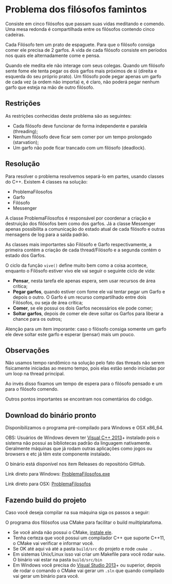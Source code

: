# Problema dos filósofos famintos

Consiste em cinco filósofos que passam suas vidas meditando e comendo. Uma mesa
redonda é compartilhada entre os filósofos contendo cinco cadeiras.

Cada Filósofo tem um prato de espaguete. Para que o filósofo consiga comer ele precisa de 2 garfos. A vida de cada filósofo consiste em períodos nos quais ele alternadamente come e pensa.

Quando ele medita ele não interage com seus colegas. Quando um filósofo sente fome ele tenta pegar os dois garfos mais próximos de si (direita e esquerda do seu próprio prato). Um filósofo pode pegar apenas um garfo de cada vez (a ordem não importa) e, é claro, não poderá pegar nenhum garfo que esteja na mão de outro filósofo.

## Restrições

As restrições conhecidas deste problema são as seguintes:

  - Cada filósofo deve funcionar de forma independente e paralela (threading);
  - Nenhum filósofo deve ficar sem comer por um tempo prolongado (starvation);
  - Um garfo não pode ficar trancado com um filósofo (deadlock).

## Resolução

Para resolver o problema resolvemos separá-lo em partes, usando classes do C++.
Existem 4 classes na solução:

  - ProblemaFilosofos
  - Garfo
  - Filósofo
  - Messenger

A classe ProblemaFilosofos é responsável por coordenar a criação e destruição dos
filósofos bem como dos garfos. Já a classe Messenger apenas possibilita a comunicação do estado atual de cada filósofo e outras mensagens de log para a saída padrão.

As classes mais importantes são Filósofo e Garfo respectivamente, a primeira contém
a criação de cada thread/Filósofo e a segunda contém o estado dos Garfos.

O ciclo da função `vive()` define muito bem como a coisa acontece, enquanto o Filósofo estiver vivo ele vai seguir o seguinte ciclo de vida:

  - **Pensar**, nesta tarefa ele apenas espera, sem usar recursos de área crítica;
  - **Pegar garfos**, quando estiver com fome ele vai tentar pegar um Garfo e depois o outro. O Garfo é um recurso compartilhado entre dois Filósofos, ou seja de área crítica;
  - **Comer**, se ele possui os dois Garfos necessários ele pode comer;
  - **Soltar garfos**, depois de comer ele deve soltar os Garfos para liberar a chance para os outros;

Atenção para um item imporante: caso o filósofo consiga somente um garfo ele deve soltar este garfo e esperar (pensar) mais um pouco.

## Observações

Não usamos tempo randômico na solução pelo fato das threads não serem fisicamente iniciadas ao mesmo tempo, pois elas estão sendo iniciadas por um loop na thread principal.

Ao invés disso fixamos um tempo de espera para o filósofo pensado e um para o filósofo comendo.

Outros pontos importantes se encontram nos comentários do código.

## Download do binário pronto

Disponibilizamos o programa pré-compilado para Windows e OSX x86_64.

OBS: Usuários de Windows devem ter [Visual C++ 2013](http://www.microsoft.com/en-us/download/details.aspx?id=40784)+ instalado pois o sistema não possui as bibliotecas padrão da linguagem nativamente. Geralmente máquinas que já rodam outras aplicações como jogos ou browsers e etc já têm este componente instalado.

O binário está disponível nos item Releases do repositório GitHub.

Link direto para Windows: [ProblemaFilosofos.exe](https://github.com/mkautzmann/problema-paralelismo/releases/download/1.0.0w/ProblemaFilosofos.exe)

Link direto para OSX: [ProblemaFilosofos](https://github.com/mkautzmann/problema-paralelismo/releases/download/1.0.0/ProblemaFilosofos)

## Fazendo build do projeto

Caso você deseja compilar na sua máquina siga os passos a seguir:

O programa dos filósofos usa CMake para facilitar o build muiltiplatafoma.

  - Se você ainda não possui o CMake, [instale ele](http://www.cmake.org/download/).
  - Tenha certeza que você possui um compilador C++ que suporte C++11, o CMake vai verificar e informar você.
  - Se OK até aqui vá até a pasta `build/src` do projeto e rode `cmake .`
  - Em sistemas Unix/Linux isso vai criar um Makefile para você rodar `make`. O binário vai estar na pasta `build/src/bin`
  - Em Windows você precisa do [Visual Studio 2013](http://www.microsoft.com/en-us/download/details.aspx?id=44914)+ ou superior, depois de rodar o comando o CMake vai gerar um `.sln` que quando compilado vai gerar um binário para você.
